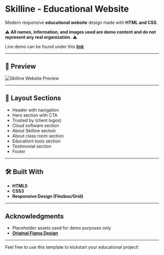 # Skilline - Educational Website 

Modern responsive **educational website** design made with **HTML and CSS**.

⚠️ **All names, information, and images used are demo content and do not represent any real organization.** ⚠️

Live demo can be found under this [**link**](https://ashokkdeveloper-skillinewebsite.netlify.app/) 

---

## 📸 Preview

![Skilline Website Preview](https://github.com/user-attachments/assets/b014a584-aea9-45a4-8ac7-d14fb98476e0)


---

## 📐 Layout Sections
- Header with navigation
- Hero section with CTA
- Trusted by (client logos)
- Cloud software section
- About Skilline sectoin
- About class room section
- Educationl tools section
- Testimonial section
- Footer


---

## 🛠️ Built With

- **HTML5**
- **CSS3**
- **Responsive Design (Flexbox/Grid)**


---

## Acknowledgments
- Placeholder assets used for demo purposes only
- [**Original Figma Design**](https://www.figma.com/design/OxaL4THwngsspylj9E38wr/Skilline-Online-Learining-Landing-Page--Community-?node-id=504-24&t=JVXR7Bn8HhaoEKeC-0)

---

Feel free to use this template to kickstart your educational project!
